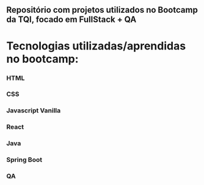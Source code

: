 ## Repositório com projetos utilizados no Bootcamp da TQI, focado em FullStack + QA

<h1> Tecnologias utilizadas/aprendidas no bootcamp: </h1>

<h3> HTML </h3>
<h3> CSS </h3>
<h3> Javascript Vanilla </h3>
<h3> React </h3>
<h3> Java </h3>
<h3> Spring Boot </h3>
<h3> QA </h3>

